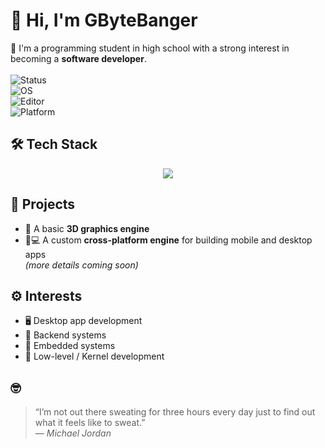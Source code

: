 # 👋 Hi, I'm GByteBanger

🎯 I'm a programming student in high school with a strong interest in becoming a **software developer**.
<br><br>
![Status](https://img.shields.io/badge/status-learning-blue)
<br>
![OS](https://img.shields.io/badge/OS-Linux-informational)
<br>
![Editor](https://img.shields.io/badge/IDE-VSCode-blueviolet)
<br>
![Platform](https://img.shields.io/badge/Target-Embedded/Kernel/dev-important)
<br>

## 🛠️ Tech Stack

<div align="center">
  <img src="https://skillicons.dev/icons?i=cmake,c,cpp,cs,html,css,js,mysql,arch,bash,linux,neovim,blender" />
</div>


## 🚧 Projects

- 🧱 A basic **3D graphics engine**
- 📱💻 A custom **cross-platform engine** for building mobile and desktop apps  
  *(more details coming soon)*


## ⚙️ Interests

- 🖥️ Desktop app development  
- 🔧 Backend systems  
- 📡 Embedded systems  
- 🧠 Low-level / Kernel development


## 🤓

> “I’m not out there sweating for three hours every day just to find out what it feels like to sweat.”  
> — *Michael Jordan*
